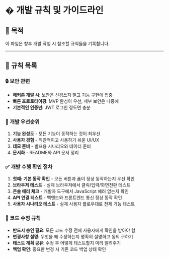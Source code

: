 # � 개발 규칙 및 가이드라인

## 🎯 목적
이 파일은 향후 개발 작업 시 참조할 규칙들을 기록합니다.

---

## 📝 규칙 목록

### 🔒 보안 관련
- **해커톤 개발 시**: 보안은 신경쓰지 말고 기능 구현에 집중
- **빠른 프로토타이핑**: MVP 완성이 우선, 세부 보안은 나중에
- **기본적인 인증만**: JWT 로그인 정도면 충분

### 🚀 개발 우선순위
1. **기능 완성도** - 모든 기능이 동작하는 것이 최우선
2. **사용자 경험** - 직관적이고 사용하기 쉬운 UI/UX
3. **데모 준비** - 발표용 시나리오와 데이터 준비
4. **문서화** - README와 API 문서 정리

### ✅ 개발 수행 확인 절차
1. **첫째: 기본 동작 확인** - 모든 버튼과 폼이 정상 동작하는지 우선 확인
2. **브라우저 테스트** - 실제 브라우저에서 클릭/입력/화면전환 테스트
3. **콘솔 에러 체크** - 개발자 도구에서 JavaScript 에러 없는지 확인
4. **API 연결 테스트** - 백엔드와 프론트엔드 통신 정상 동작 확인
5. **사용자 시나리오 테스트** - 실제 사용자 플로우대로 전체 기능 테스트

### 🚨 코드 수정 규칙
- **반드시 승인 필요**: 모든 코드 수정 전에 사용자에게 확인을 받아야 함
- **변경사항 설명**: 무엇을 왜 수정하는지 명확히 설명하고 동의 구하기
- **테스트 계획 공유**: 수정 후 어떻게 테스트할지 미리 알려주기
- **백업 확인**: 중요한 변경 시 기존 코드 백업 상태 확인

<!-- 여기에 추가 규칙들을 더 작성하세요 -->


